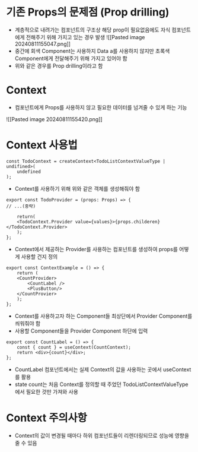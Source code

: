 
# 기존 Props의 문제점 (Prop drilling)
- 계층적으로 내려가는 컴포넌트의 구조상 해당 prop이 필요없음에도 자식 컴포넌트에게 전해주기 위해 가지고 있는 경우 발생
![[Pasted image 20240811155047.png]]
- 중간에 회색 Component는 사용하지 Data a를 사용하지 않지만 초록색 Component에게 전달해주기 위해 가지고 있어야 함
- 위와 같은 경우를 Prop drilling이라고 함


# Context
- 컴포넌트에게 Props를 사용하지 않고 필요한 데이터를 넘겨줄 수 있게 하는 기능

![[Pasted image 20240811155420.png]]

# Context 사용법
```tsx
const TodoContext = createContext<TodoListContextValueType | undifined>(
	undefined
);
```
- Context를 사용하기 위해 위와 같은 객체를 생성해줘야 함

```tsx
export const TodoProvider = (props: Props) => {
// ...(중략)

	return(
	<TodoContext.Provider value={values}>{props.childeren}</TodoContext.Provider>
	);
};
```
- Context에서 제공하는 Provider를 사용하는 컴포넌트를 생성하여 props를 어떻게 사용할 건지 정의

```tsx
export const ContextExample = () => {
	return (
	<CountProvider>
		<CountLabel />
		<PlusButton/>
	</CountProvier>
	);
};
```
- Context를 사용하고자 하는 Component들 최상단에서 Provider Component를 씌워줘야 함
- 사용할 Component들을 Provider Component 하단에 입력


```tsx
export const CountLabel = () => {
	const { count } = useContext(CountContext);
	return <div>{count}</div>;
};
```

- CountLabel 컴포넌트에서는 실제 Context의 값을 사용하는 곳에서 useContext를 활용
- state count는 처음 Context를 정의할 때 주었던 TodoListContextValueType에서 필요한 것만 가져와 사용

# Context 주의사항
- Context의 값이 변경될 때마다 하위 컴포넌트들이 리렌더링되므로 성능에 영향을 줄 수 있음
